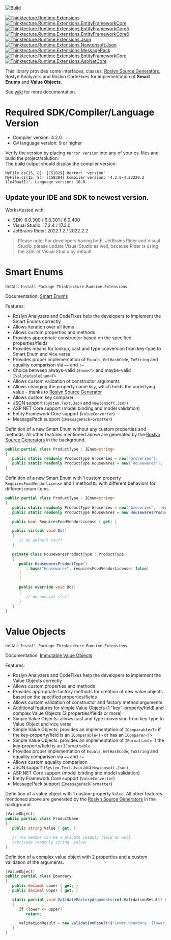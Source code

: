 ![Build](https://github.com/PawelGerr/Thinktecture.Runtime.Extensions/workflows/CI/badge.svg?branch=master)


[![Thinktecture.Runtime.Extensions](https://img.shields.io/nuget/vpre/Thinktecture.Runtime.Extensions.svg?maxAge=60&label=Thinktecture.Runtime.Extensions)](https://www.nuget.org/packages/Thinktecture.Runtime.Extensions/)  
[![Thinktecture.Runtime.Extensions.EntityFrameworkCore](https://img.shields.io/nuget/v/Thinktecture.Runtime.Extensions.EntityFrameworkCore.svg?maxAge=60&label=Thinktecture.Runtime.Extensions.EntityFrameworkCore+(DEPRECATED+in+v5))](https://www.nuget.org/packages/Thinktecture.Runtime.Extensions.EntityFrameworkCore/)  
[![Thinktecture.Runtime.Extensions.EntityFrameworkCore5](https://img.shields.io/nuget/vpre/Thinktecture.Runtime.Extensions.EntityFrameworkCore5.svg?maxAge=60&label=Thinktecture.Runtime.Extensions.EntityFrameworkCore5)](https://www.nuget.org/packages/Thinktecture.Runtime.Extensions.EntityFrameworkCore5/)  
[![Thinktecture.Runtime.Extensions.EntityFrameworkCore6](https://img.shields.io/nuget/vpre/Thinktecture.Runtime.Extensions.EntityFrameworkCore6.svg?maxAge=60&label=Thinktecture.Runtime.Extensions.EntityFrameworkCore6)](https://www.nuget.org/packages/Thinktecture.Runtime.Extensions.EntityFrameworkCore6/)  
[![Thinktecture.Runtime.Extensions.Json](https://img.shields.io/nuget/vpre/Thinktecture.Runtime.Extensions.Json.svg?maxAge=60&label=Thinktecture.Runtime.Extensions.Json)](https://www.nuget.org/packages/Thinktecture.Runtime.Extensions.Newtonsoft.Json/)  
[![Thinktecture.Runtime.Extensions.Newtonsoft.Json](https://img.shields.io/nuget/vpre/Thinktecture.Runtime.Extensions.Newtonsoft.Json.svg?maxAge=60&label=Thinktecture.Runtime.Extensions.Newtonsoft.Json)](https://www.nuget.org/packages/Thinktecture.Runtime.Extensions.Newtonsoft.Json/)  
[![Thinktecture.Runtime.Extensions.MessagePack](https://img.shields.io/nuget/vpre/Thinktecture.Runtime.Extensions.MessagePack.svg?maxAge=60&label=Thinktecture.Runtime.Extensions.MessagePack)](https://www.nuget.org/packages/Thinktecture.Runtime.Extensions.MessagePack.Json/)  
[![Thinktecture.Runtime.Extensions.EntityFrameworkCore](https://img.shields.io/nuget/vpre/Thinktecture.Runtime.Extensions.EntityFrameworkCore.svg?maxAge=60&label=Thinktecture.Runtime.Extensions.EntityFrameworkCore)](https://www.nuget.org/packages/Thinktecture.Runtime.Extensions.EntityFrameworkCore/)  
[![Thinktecture.Runtime.Extensions.AspNetCore](https://img.shields.io/nuget/vpre/Thinktecture.Runtime.Extensions.AspNetCore.svg?maxAge=60&label=Thinktecture.Runtime.Extensions.AspNetCore)](https://www.nuget.org/packages/Thinktecture.Runtime.Extensions.AspNetCore/)

This library provides some interfaces, classes, [Roslyn Source Generators](https://docs.microsoft.com/en-us/dotnet/csharp/roslyn-sdk/source-generators-overview), Roslyn Analyzers and Roslyn CodeFixes for implementation of **Smart Enums** and **Value Objects**.

See [wiki](https://github.com/PawelGerr/Thinktecture.Runtime.Extensions/wiki) for more documentation.

# Required SDK/Compiler/Language Version
* Compiler version: 4.2.0
* C# language version: 9 or higher

Verify the version by placing `#error version` into any of your cs-files and build the project/solution.  
The build output should display the compiler version:
```
MyFile.cs(15, 8): [CS1029] #error: 'version'
MyFile.cs(15, 8): [CS8304] Compiler version: '4.2.0-4.22220.2 (1e40aa11)'. Language version: 10.0.
```

## Update your IDE and SDK to newest version.  
Works/tested with:
* SDK: 6.0.300 / 6.0.301 / 6.0.400
* Visual Studio: 17.2.4 / 17.3.0
* JetBrains Rider: 2022.1.2 / 2022.2.2

> Please note: For developers having both, JetBrains Rider and Visual Studio, please update Visual Studio as well, because Rider is using the SDK of Visual Studio by default.


# Smart Enums

Install: `Install-Package Thinktecture.Runtime.Extensions`

Documentation: [Smart Enums](https://github.com/PawelGerr/Thinktecture.Runtime.Extensions/wiki/Smart-Enums)

Features:
* Roslyn Analyzers and CodeFixes help the developers to implement the Smart Enums correctly
* Allows iteration over all items
* Allows custom properties and methods
* Provides appropriate constructor based on the specified properties/fields
* Provides means for lookup, cast and type conversion from key-type to Smart Enum and vice versa
* Provides proper implementation of `Equals`, `GetHashCode`, `ToString` and equality comparison via `==` and `!=`
* Choice between always-valid `IEnum<T>` and maybe-valid `IValidatableEnum<T>`
* Allows custom validation of constructor arguments
* Allows changing the property name `Key`, which holds the underlying value - thanks to [Roslyn Source Generator](https://docs.microsoft.com/en-us/dotnet/csharp/roslyn-sdk/source-generators-overview)
* Allows custom key comparer
* JSON support (`System.Text.Json` and `Newtonsoft.Json`)
* ASP.NET Core support (model binding and model validation)
* Entity Framework Core support (`ValueConverter`)
* MessagePack support (`IMessagePackFormatter`)

Definition of a new Smart Enum without any custom properties and methods. All other features mentioned above are generated by the [Roslyn Source Generators](https://docs.microsoft.com/en-us/dotnet/csharp/roslyn-sdk/source-generators-overview) in the background.

```C#
public partial class ProductType : IEnum<string>
{
   public static readonly ProductType Groceries = new("Groceries");
   public static readonly ProductType Housewares = new("Housewares");
}
```

Definition of a new Smart Enum with 1 custom property `RequiresFoodVendorLicense` and 1 method `Do` with different behaviors for different enum items.

```C#
public partial class ProductType : IEnum<string>
{
   public static readonly ProductType Groceries = new("Groceries",  requiresFoodVendorLicense: true);
   public static readonly ProductType Housewares = new HousewaresProductType();

   public bool RequiresFoodVendorLicense { get; }

   public virtual void Do()
   {
      // do default stuff
   }

   private class HousewaresProductType : ProductType
   {
      public HousewaresProductType()
         : base("Housewares", requiresFoodVendorLicense: false)
      {
      }

      public override void Do()
      {
         // do special stuff
      }
   }
}
```

# Value Objects

Install: `Install-Package Thinktecture.Runtime.Extensions`

Documentation: [Immutable Value Objects](https://github.com/PawelGerr/Thinktecture.Runtime.Extensions/wiki/Immutable-Value-Objects)

Features:
* Roslyn Analyzers and CodeFixes help the developers to implement the Value Objects correctly
* Allows custom properties and methods
* Provides appropriate factory methods for creation of new value objects based on the specified properties/fields
* Allows custom validation of constructor and factory method arguments
* Additional features for simple Value Objects (1 "key"-property/field) and complex Value Objects (2 properties/fields or more)
* Simple Value Objects: allows cast and type conversion from key-type to Value Object and vice versa
* Simple Value Objects: provides an implementation of `IComparable<T>` if the key-property/field is an `IComparable<T>` or has an `IComparer<T>`
* Simple Value Objects: provides an implementation of `IFormattable` if the key-property/field is an `IFormattable`
* Provides proper implementation of `Equals`, `GetHashCode`, `ToString` and equality comparison via `==` and `!=`
* Allows custom equality comparison
* JSON support (`System.Text.Json` and `Newtonsoft.Json`)
* ASP.NET Core support (model binding and model validation)
* Entity Framework Core support (`ValueConverter`)
* MessagePack support (`IMessagePackFormatter`)

Definition of a value object with 1 custom property `Value`. All other features mentioned above are generated by the [Roslyn Source Generators](https://docs.microsoft.com/en-us/dotnet/csharp/roslyn-sdk/source-generators-overview) in the background.

```C#
[ValueObject]
public partial class ProductName
{
   public string Value { get; }

   // The member can be a private readoly field as well
   //private readonly string _value;
}
```

Definition of a complex value object with 2 properties and a custom validation of the arguments.

```C#
[ValueObject]
public partial class Boundary
{
   public decimal Lower { get; }
   public decimal Upper { get; }

   static partial void ValidateFactoryArguments(ref ValidationResult? validationResult, ref decimal lower, ref decimal upper)
   {
      if (lower <= upper)
         return;

      validationResult = new ValidationResult($"Lower boundary '{lower}' must be less than upper boundary '{upper}'");
   }
}
```
